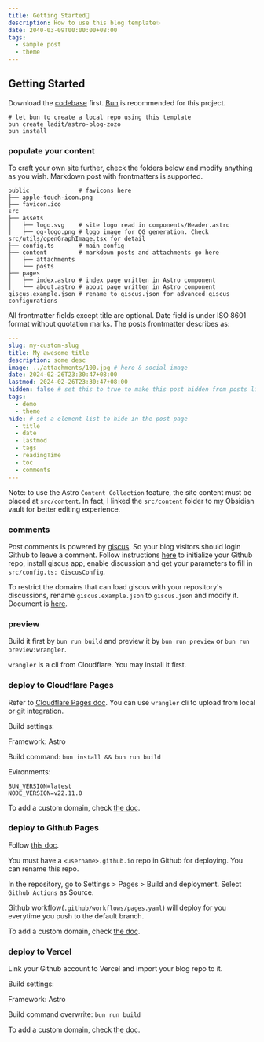 ```yaml
---
title: Getting Started🚀
description: How to use this blog template✨
date: 2040-03-09T00:00:00+08:00
tags:
  - sample post
  - theme
---
```


## Getting Started

Download the [codebase](https://github.com/ladit/astro-blog-zozo) first. [Bun](https://bun.sh) is recommended for this project.

```shell
# let bun to create a local repo using this template
bun create ladit/astro-blog-zozo
bun install
```

### populate your content

To craft your own site further, check the folders below and modify anything as you wish. Markdown post with frontmatters is supported.

```
public              # favicons here
├── apple-touch-icon.png
├── favicon.ico
src
├── assets
│   ├── logo.svg    # site logo read in components/Header.astro
│   ├── og-logo.png # logo image for OG generation. Check src/utils/openGraphImage.tsx for detail
├── config.ts       # main config
├── content         # markdown posts and attachments go here
│   ├── attachments
│   └── posts
├── pages
│   ├── index.astro # index page written in Astro component
│   └── about.astro # about page written in Astro component
giscus.example.json # rename to giscus.json for advanced giscus configurations
```

All frontmatter fields except title are optional. Date field is under ISO 8601 format without quotation marks.
The posts frontmatter describes as:

```yaml
---
slug: my-custom-slug
title: My awesome title
description: some desc
image: ../attachments/100.jpg # hero & social image
date: 2024-02-26T23:30:47+08:00
lastmod: 2024-02-26T23:30:47+08:00
hidden: false # set this to true to make this post hidden from posts list. But the uri is still accessable.
tags:
  - demo
  - theme
hide: # set a element list to hide in the post page
  - title
  - date
  - lastmod
  - tags
  - readingTime
  - toc
  - comments
---
```

Note: to use the Astro `Content Collection` feature, the site content must be placed at `src/content`. In fact, I linked the `src/content` folder to my Obsidian vault for better editing experience.

### comments

Post comments is powered by [giscus](https://github.com/giscus/giscus). So your blog visitors should login Github to leave a comment. Follow instructions [here](https://giscus.app/) to initialize your Github repo, install giscus app, enable discussion and get your parameters to fill in `src/config.ts: GiscusConfig`.

To restrict the domains that can load giscus with your repository's discussions, rename `giscus.example.json` to `giscus.json` and modify it. Document is [here](https://github.com/giscus/giscus/blob/main/ADVANCED-USAGE.md).

### preview

Build it first by `bun run build` and preview it by `bun run preview` or `bun run preview:wrangler`.

`wrangler` is a cli from Cloudflare. You may install it first.

### deploy to Cloudflare Pages

Refer to [Cloudflare Pages doc](https://developers.cloudflare.com/pages/). You can use `wrangler` cli to upload from local or git integration.

Build settings:

Framework: Astro

Build command: `bun install && bun run build`

Evironments:

```shell
BUN_VERSION=latest
NODE_VERSION=v22.11.0
```

To add a custom domain, check [the doc](https://developers.cloudflare.com/pages/configuration/custom-domains/).

### deploy to Github Pages

Follow [this doc](https://docs.github.com/en/pages/getting-started-with-github-pages/creating-a-github-pages-site).

You must have a `<username>.github.io` repo in Github for deploying. You can rename this repo.

In the repository, go to Settings > Pages > Build and deployment. Select `Github Actions` as Source.

Github workflow(`.github/workflows/pages.yaml`) will deploy for you everytime you push to the default branch.

To add a custom domain, check [the doc](https://docs.github.com/en/pages/configuring-a-custom-domain-for-your-github-pages-site/about-custom-domains-and-github-pages).

### deploy to Vercel

Link your Github account to Vercel and import your blog repo to it.

Build settings:

Framework: Astro

Build command overwrite: `bun run build`

To add a custom domain, check [the doc](https://vercel.com/docs/projects/domains/add-a-domain).
